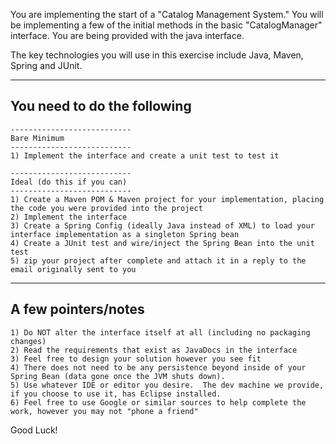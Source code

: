 You are implementing the start of a "Catalog Management System."  You will be implementing a few of the initial methods in the
basic "CatalogManager" interface.  You are being provided with the java interface.

The key technologies you will use in this exercise include Java, Maven, Spring and JUnit.  

-------------------------------
You need to do the following
-------------------------------

	---------------------------
	Bare Minimum
	---------------------------
	1) Implement the interface and create a unit test to test it
	
	---------------------------
	Ideal (do this if you can)
	---------------------------
	1) Create a Maven POM & Maven project for your implementation, placing the code you were provided into the project
	2) Implement the interface
	3) Create a Spring Config (ideally Java instead of XML) to load your interface implementation as a singleton Spring bean
	4) Create a JUnit test and wire/inject the Spring Bean into the unit test
	5) zip your project after complete and attach it in a reply to the email originally sent to you

-------------------------------
A few pointers/notes
-------------------------------
	1) Do NOT alter the interface itself at all (including no packaging changes)
	2) Read the requirements that exist as JavaDocs in the interface
	3) Feel free to design your solution however you see fit
	4) There does not need to be any persistence beyond inside of your Spring Bean (data gone once the JVM shuts down).  
	5) Use whatever IDE or editor you desire.  The dev machine we provide, if you choose to use it, has Eclipse installed.
	6) Feel free to use Google or similar sources to help complete the work, however you may not "phone a friend"

Good Luck!
